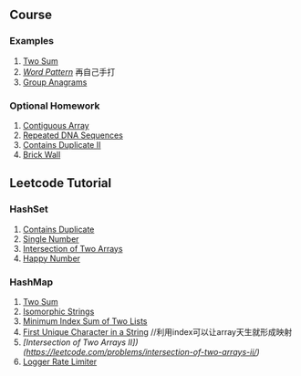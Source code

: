 ## Course
### Examples
1. [Two Sum](https://leetcode.com/problems/two-sum/)
2. *[Word Pattern](https://leetcode.com/problems/word-pattern/)* 再自己手打
3. [Group Anagrams](https://leetcode.com/problems/group-anagrams/)

### Optional Homework
1. [Contiguous Array](https://leetcode.com/problems/contiguous-array/#/description)
2. [Repeated DNA Sequences](https://leetcode.com/problems/repeated-dna-sequences/#/description)
3. [Contains Duplicate II](https://leetcode.com/problems/contains-duplicate-ii/#/description)
4. [Brick Wall](https://leetcode.com/problems/brick-wall/#/description)



## Leetcode Tutorial
### HashSet
1. [Contains Duplicate](https://leetcode.com/problems/contains-duplicate/)
2. [Single Number](https://leetcode.com/problems/single-number/)
3. [Intersection of Two Arrays](https://leetcode.com/problems/intersection-of-two-arrays/)
4. [Happy Number](https://leetcode.com/problems/happy-number/)

### HashMap
1. [Two Sum](https://leetcode.com/problems/two-sum/)
2. [Isomorphic Strings](https://leetcode.com/problems/isomorphic-strings/) 
3. [Minimum Index Sum of Two Lists](https://leetcode.com/problems/minimum-index-sum-of-two-lists/) 
4. [First Unique Character in a String](https://leetcode.com/problems/first-unique-character-in-a-string/) //利用index可以让array天生就形成映射
5. *[Intersection of Two Arrays II])(https://leetcode.com/problems/intersection-of-two-arrays-ii/)*
6. [Logger Rate Limiter](https://leetcode.com/problems/logger-rate-limiter/)
